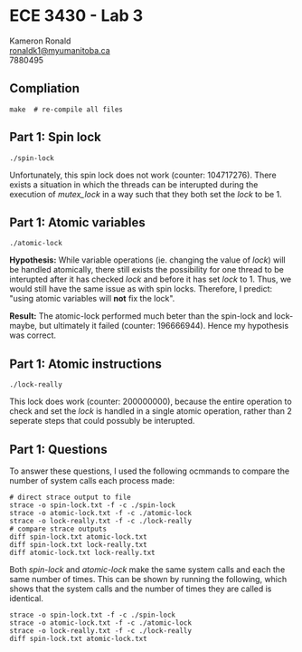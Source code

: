 # ECE 3430 - Lab 3

Kameron Ronald  
ronaldk1@myumanitoba.ca  
7880495

## Compliation

```shell
make  # re-compile all files
```

## Part 1: Spin lock

```shell
./spin-lock
```

Unfortunately, this spin lock does not work (counter: 104717276). There exists a situation in which
the threads can be interupted during the execution of *mutex_lock* in a way such that they both set
the *lock* to be 1.

## Part 1: Atomic variables

```shell
./atomic-lock
```

**Hypothesis:** While variable operations (ie. changing the value of *lock*) will be handled
atomically, there still exists the possibility for one thread to be interupted after it has checked
*lock* and before it has set *lock* to 1. Thus, we would still have the same issue as with spin locks.
Therefore, I predict: "using atomic variables will **not** fix the lock".

**Result:** The atomic-lock performed much beter than the spin-lock and lock-maybe, but ultimately
it failed (counter: 196666944). Hence my hypothesis was correct.

## Part 1: Atomic instructions

```shell
./lock-really
```

This lock does work (counter: 200000000), because the entire operation to check and set the *lock*
is handled in a single atomic operation, rather than 2 seperate steps that could possubly be interupted.

## Part 1: Questions

To answer these questions, I used the following ocmmands to compare the number of system calls each
process made:

```shell
# direct strace output to file
strace -o spin-lock.txt -f -c ./spin-lock
strace -o atomic-lock.txt -f -c ./atomic-lock
strace -o lock-really.txt -f -c ./lock-really
# compare strace outputs
diff spin-lock.txt atomic-lock.txt
diff spin-lock.txt lock-really.txt
diff atomic-lock.txt lock-really.txt
```

Both *spin-lock* and *atomic-lock* make the same system calls and each the same number of times. This
can be shown by running the following, which shows that the system calls and the number of times they
are called is identical.

```shell
strace -o spin-lock.txt -f -c ./spin-lock
strace -o atomic-lock.txt -f -c ./atomic-lock
strace -o lock-really.txt -f -c ./lock-really
diff spin-lock.txt atomic-lock.txt
```


